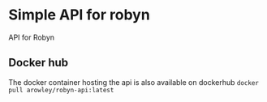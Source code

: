 # Simple API for robyn
API for Robyn

## Docker hub
The docker container hosting the api is also available on dockerhub
     ```docker pull arowley/robyn-api:latest```
